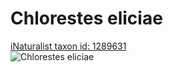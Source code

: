 
Chlorestes eliciae
==================
  
[iNaturalist taxon id: 1289631](https://www.inaturalist.org/taxa/1289631)  
![Chlorestes eliciae](https://inaturalist-open-data.s3.amazonaws.com/photos/30033253/medium.jpg)
